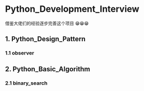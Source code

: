 # Python_Development_Interview

借鉴大佬们的经验逐步完善这个项目 :grin::grin::grin:

## 1. Python_Design_Pattern

### 1.1 observer

## 2. Python_Basic_Algorithm

### 2.1 binary_search
